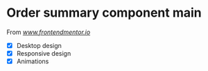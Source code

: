 # Order summary component main

From *www.frontendmentor.io*

- [x] Desktop design
- [x] Responsive design
- [x] Animations
